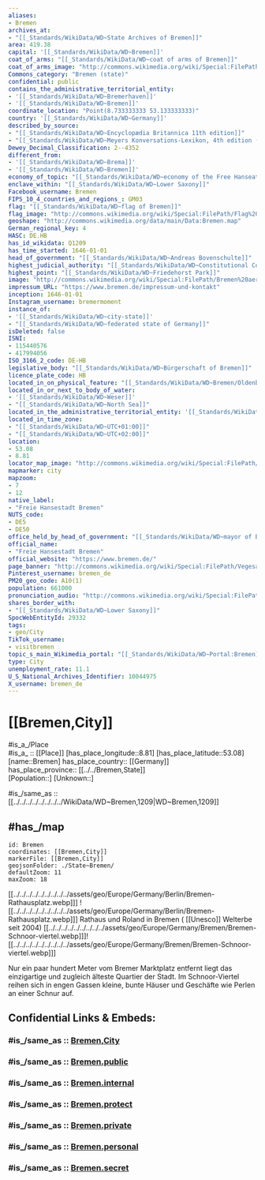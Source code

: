 ```yaml
---
aliases:
- Bremen
archives_at:
- "[[_Standards/WikiData/WD~State Archives of Bremen]]"
area: 419.38
capital: '[[_Standards/WikiData/WD~Bremen]]'
coat_of_arms: "[[_Standards/WikiData/WD~coat of arms of Bremen]]"
coat_of_arms_image: "http://commons.wikimedia.org/wiki/Special:FilePath/Bremen%20greater%20coat%20of%20arms.svg"
Commons_category: "Bremen (state)"
confidential: public
contains_the_administrative_territorial_entity:
- '[[_Standards/WikiData/WD~Bremerhaven]]'
- '[[_Standards/WikiData/WD~Bremen]]'
coordinate_location: "Point(8.733333333 53.133333333)"
country: '[[_Standards/WikiData/WD~Germany]]'
described_by_source:
- "[[_Standards/WikiData/WD~Encyclopædia Britannica 11th edition]]"
- "[[_Standards/WikiData/WD~Meyers Konversations-Lexikon, 4th edition (1885–1890)]]"
Dewey_Decimal_Classification: 2--4352
different_from:
- '[[_Standards/WikiData/WD~Brema]]'
- '[[_Standards/WikiData/WD~Bremen]]'
economy_of_topic: "[[_Standards/WikiData/WD~economy of the Free Hanseatic City of Bremen]]"
enclave_within: "[[_Standards/WikiData/WD~Lower Saxony]]"
Facebook_username: Bremen
FIPS_10_4_countries_and_regions_: GM03
flag: "[[_Standards/WikiData/WD~flag of Bremen]]"
flag_image: "http://commons.wikimedia.org/wiki/Special:FilePath/Flag%20of%20Bremen.svg"
geoshape: "http://commons.wikimedia.org/data/main/Data:Bremen.map"
German_regional_key: 4
HASC: DE.HB
has_id_wikidata: Q1209
has_time_started: 1646-01-01
head_of_government: "[[_Standards/WikiData/WD~Andreas Bovenschulte]]"
highest_judicial_authority: "[[_Standards/WikiData/WD~Constitutional Court of the Free Hanseatic City of Bremen]]"
highest_point: "[[_Standards/WikiData/WD~Friedehorst Park]]"
image: "http://commons.wikimedia.org/wiki/Special:FilePath/Bremen%20aerial%20view%209.JPG"
impressum_URL: "https://www.bremen.de/impressum-und-kontakt"
inception: 1646-01-01
Instagram_username: bremermoment
instance_of:
- '[[_Standards/WikiData/WD~city-state]]'
- "[[_Standards/WikiData/WD~federated state of Germany]]"
isDeleted: false
ISNI:
- 115440576
- 417994056
ISO_3166_2_code: DE-HB
legislative_body: "[[_Standards/WikiData/WD~Bürgerschaft of Bremen]]"
licence_plate_code: HB
located_in_on_physical_feature: "[[_Standards/WikiData/WD~Bremen/Oldenburg Metropolitan Region]]"
located_in_or_next_to_body_of_water:
- '[[_Standards/WikiData/WD~Weser]]'
- "[[_Standards/WikiData/WD~North Sea]]"
located_in_the_administrative_territorial_entity: '[[_Standards/WikiData/WD~Germany]]'
located_in_time_zone:
- "[[_Standards/WikiData/WD~UTC+01:00]]"
- "[[_Standards/WikiData/WD~UTC+02:00]]"
location:
- 53.08
- 8.81
locator_map_image: "http://commons.wikimedia.org/wiki/Special:FilePath/Locator%20map%20Bremen%20in%20Germany.svg"
mapmarker: city
mapzoom:
- 7
- 12
native_label:
- "Freie Hansestadt Bremen"
NUTS_code:
- DE5
- DE50
office_held_by_head_of_government: "[[_Standards/WikiData/WD~mayor of Bremen]]"
official_name:
- "Freie Hansestadt Bremen"
official_website: "https://www.bremen.de/"
page_banner: "http://commons.wikimedia.org/wiki/Special:FilePath/Vegesack%20banner%20Waterfront.jpg"
Pinterest_username: bremen_de
PM20_geo_code: A10(1)
population: 661000
pronunciation_audio: "http://commons.wikimedia.org/wiki/Special:FilePath/Bremen.ogg"
shares_border_with:
- "[[_Standards/WikiData/WD~Lower Saxony]]"
SpocWebEntityId: 29332
tags:
- geo/City
TikTok_username:
- visitbremen
topic_s_main_Wikimedia_portal: "[[_Standards/WikiData/WD~Portal:Bremen]]"
type: City
unemployment_rate: 11.1
U_S_National_Archives_Identifier: 10044975
X_username: bremen_de
---
```


# [[Bremen,City]]

#is_a_/Place  
#is_a_ :: [[Place]] 
[has_place_longitude::8.81] 
[has_place_latitude::53.08] 
[name::Bremen] 
has_place_country:: [[Germany]]  
has_place_province:: [[../../Bremen,State]]  
[Population::] 
[Unknown::] 

#is_/same_as :: [[../../../../../../../../WikiData/WD~Bremen,1209|WD~Bremen,1209]]

## #has_/map  

```leaflet
id: Bremen
coordinates: [[Bremen,City]] 
markerFile: [[Bremen,City]] 
geojsonFolder: ./State~Bremen/
defaultZoom: 11 
maxZoom: 18
```

[[../../../../../../../../../assets/geo/Europe/Germany/Berlin/Bremen-Rathausplatz.webp]]] ![[../../../../../../../../../assets/geo/Europe/Germany/Berlin/Bremen-Rathausplatz.webp]]] 
Rathaus und Roland in Bremen ( [[Unesco]] Welterbe seit 2004) 
[[../../../../../../../../../assets/geo/Europe/Germany/Bremen/Bremen-Schnoor-viertel.webp]]]![[../../../../../../../../../assets/geo/Europe/Germany/Bremen/Bremen-Schnoor-viertel.webp]]]

Nur ein paar hundert Meter vom Bremer Marktplatz entfernt 
liegt das einzigartige und zugleich älteste Quartier der Stadt. 
Im Schnoor-Viertel reihen sich in engen Gassen kleine, bunte Häuser und Geschäfte 
wie Perlen an einer Schnur auf. 


## Confidential Links & Embeds: 

### #is_/same_as :: [Bremen,City](Bremen,City.md) 

### #is_/same_as :: [Bremen.public](/_public/Earth/Continent/Europe/Europe~Central/Germany/Germany~West/State~Bremen/cities~Bremen/Bremen.public.md) 

### #is_/same_as :: [Bremen.internal](/_internal/Earth/Continent/Europe/Europe~Central/Germany/Germany~West/State~Bremen/cities~Bremen/Bremen.internal.md) 

### #is_/same_as :: [Bremen.protect](/_protect/Earth/Continent/Europe/Europe~Central/Germany/Germany~West/State~Bremen/cities~Bremen/Bremen.protect.md) 

### #is_/same_as :: [Bremen.private](/_private/Earth/Continent/Europe/Europe~Central/Germany/Germany~West/State~Bremen/cities~Bremen/Bremen.private.md) 

### #is_/same_as :: [Bremen.personal](/_personal/Earth/Continent/Europe/Europe~Central/Germany/Germany~West/State~Bremen/cities~Bremen/Bremen.personal.md) 

### #is_/same_as :: [Bremen.secret](/_secret/Earth/Continent/Europe/Europe~Central/Germany/Germany~West/State~Bremen/cities~Bremen/Bremen.secret.md)

